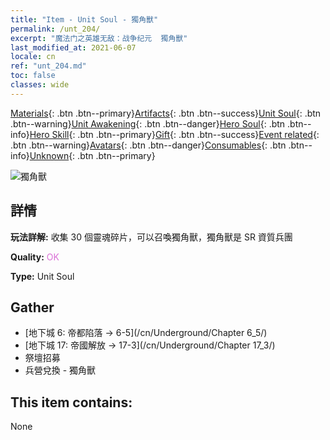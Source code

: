 ```yaml
---
title: "Item - Unit Soul - 獨角獸"
permalink: /unt_204/
excerpt: "魔法门之英雄无敌：战争纪元  獨角獸"
last_modified_at: 2021-06-07
locale: cn
ref: "unt_204.md"
toc: false
classes: wide
---
```

 [Materials](/ItemsCN/){: .btn .btn--primary}[Artifacts](/ItemsCN/Artifacts/){: .btn .btn--success}[Unit Soul](/ItemsCN/UnitSoul/){: .btn .btn--warning}[Unit Awakening](/ItemsCN/UnitAwakening/){: .btn .btn--danger}[Hero Soul](/ItemsCN/HeroSoul/){: .btn .btn--info}[Hero Skill](/ItemsCN/HeroSkill/){: .btn .btn--primary}[Gift](/ItemsCN/Gift/){: .btn .btn--success}[Event related](/ItemsCN/Events/){: .btn .btn--warning}[Avatars](/ItemsCN/Avatars/){: .btn .btn--danger}[Consumables](/ItemsCN/Consumables/){: .btn .btn--info}[Unknown](/ItemsCN/Unknown/){: .btn .btn--primary}

 ![獨角獸](/images/u/ti_dujiaoshou.jpg)

## 詳情
 **玩法詳解:** 收集 30 個靈魂碎片，可以召喚獨角獸，獨角獸是 SR 資質兵團

 **Quality:** <span style="color: #DA70D6">OK</span>

 **Type:** Unit Soul

## Gather

*    [地下城 6: 帝都陷落 -> 6-5](/cn/Underground/Chapter 6_5/) 
*    [地下城 17: 帝國解放 -> 17-3](/cn/Underground/Chapter 17_3/) 
*    祭壇招募 
*    兵營兌換 - 獨角獸 

## This item contains:

  None

